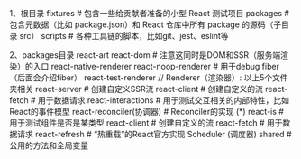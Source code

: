1、根目录
  fixtures        # 包含一些给贡献者准备的小型 React 测试项目
  packages        # 包含元数据（比如 package.json）和 React 仓库中所有 package 的源码（子目录 src）
  scripts         # 各种工具链的脚本，比如git、jest、eslint等

2、packages目录
  react-art
  react-dom               # 注意这同时是DOM和SSR（服务端渲染）的入口
  react-native-renderer
  react-noop-renderer     # 用于debug fiber（后面会介绍fiber）
  react-test-renderer
                          // Renderer（渲染器）: 以上5个文件夹相关
  react-server            # 创建自定义SSR流
  react-client            # 创建自定义的流
  react-fetch             # 用于数据请求
  react-interactions      # 用于测试交互相关的内部特性，比如React的事件模型
  react-reconciler(协调器) # Reconciler的实现 (*)
  react-is                # 用于测试组件是否是某类型
  react-client            # 创建自定义的流
  react-fetch             # 用于数据请求
  react-refresh           # “热重载”的React官方实现
  Scheduler (调度器)
  shared                  # 公用的方法和全局变量
